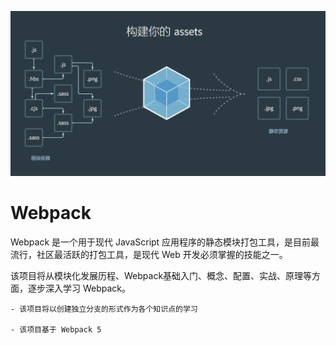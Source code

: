 
![webpack](./build-everything.png)

# Webpack 

Webpack 是一个用于现代 JavaScript 应用程序的静态模块打包工具，是目前最流行，社区最活跃的打包工具，是现代 Web 开发必须掌握的技能之一。

该项目将从模块化发展历程、Webpack基础入门、概念、配置、实战、原理等方面，逐步深入学习 Webpack。

```
- 该项目将以创建独立分支的形式作为各个知识点的学习

- 该项目基于 Webpack 5 
```


